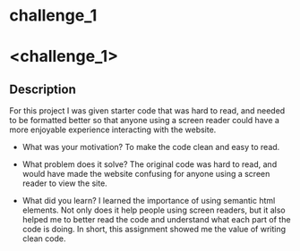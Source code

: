 # challenge_1
# <challenge_1>

## Description

For this project I was given starter code that was hard to read, and needed to be formatted better so that anyone using a screen
reader could have a more enjoyable experience interacting with the website.

- What was your motivation?
To make the code clean and easy to read.

- What problem does it solve?
The original code was hard to read, and would have made the website confusing for anyone using a screen reader to view the site.

- What did you learn?
I learned the importance of using semantic html elements. Not only does it help people using screen readers, but it also 
helped me to better read the code and understand what each part of the code is doing. 
In short, this assignment showed me the value of writing clean code. 
